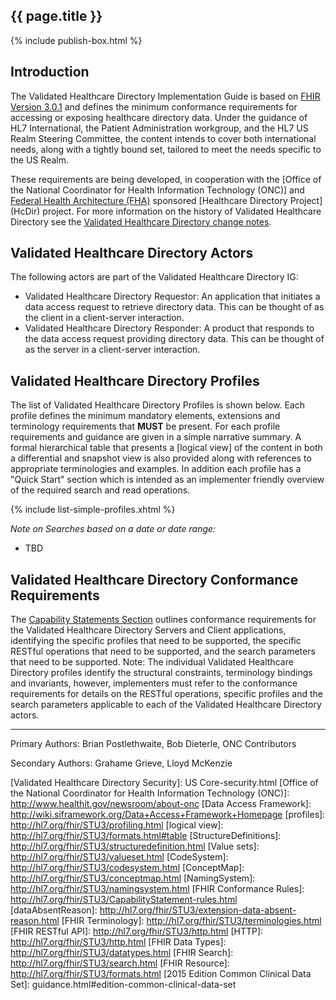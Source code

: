 
## {{ page.title }}

{% include publish-box.html %}

## Introduction

The Validated Healthcare Directory Implementation Guide is based on [FHIR Version 3.0.1](http://build.fhir.org/) and defines the minimum conformance requirements for accessing or exposing healthcare directory data.
Under the guidance of HL7 International, the Patient Administration workgroup, and the HL7 US Realm Steering Committee, the content intends to cover both international needs, along with a tightly bound set, tailored to meet the needs specific to the US Realm.

These requirements are being developed, in cooperation with the [Office of the National Coordinator for Health Information Technology (ONC)] and [Federal Health Architecture (FHA)](https://www.healthit.gov/policy-researchers-implementers/federal-health-architecture-fha) sponsored [Healthcare Directory Project] (HcDir) project. For more information on the history of Validated Healthcare Directory see the [Validated Healthcare Directory change notes](vhdir-change-notes.html).  

## Validated Healthcare Directory Actors

The following actors are part of the Validated Healthcare Directory IG:

* Validated Healthcare Directory Requestor: An application that initiates a data access request to retrieve directory data. This can be thought of as the client in a client-server interaction.
* Validated Healthcare Directory Responder: A product that responds to the data access request providing directory data. This can be thought of as the server in a client-server interaction.


## Validated Healthcare Directory Profiles

The list of Validated Healthcare Directory Profiles is shown below.  Each profile defines the minimum mandatory elements, extensions and terminology requirements that **MUST** be present. For each profile requirements and guidance are given in a simple narrative summary. A formal hierarchical table that presents a [logical view] of the content in both a differential and snapshot view is also provided along with references to appropriate terminologies and examples.  In addition each profile has a "Quick Start" section which is intended as an implementer friendly overview of the required search and read operations.

{% include list-simple-profiles.xhtml %}

*Note on Searches based on a date or date range:*

- TBD

## Validated Healthcare Directory Conformance Requirements

The [Capability Statements Section](capstmnts.html) outlines conformance requirements for the Validated Healthcare Directory Servers and Client applications, identifying the specific profiles that need to be supported, the specific RESTful operations that need to be supported, and the search parameters that need to be supported. Note: The individual Validated Healthcare Directory profiles identify the structural constraints, terminology bindings and invariants, however, implementers must refer to the conformance requirements for details on the RESTful operations, specific profiles and the search parameters applicable to each of the Validated Healthcare Directory actors.

----

Primary Authors: Brian Postlethwaite, Bob Dieterle, ONC Contributors

Secondary Authors: Grahame Grieve, Lloyd McKenzie

[Argonaut]: http://argonautwiki.hl7.org/index.php?title=Main_Page
[Validated Healthcare Directory Security]: US Core-security.html
[Office of the National Coordinator for Health Information Technology (ONC)]: http://www.healthit.gov/newsroom/about-onc
[Data Access Framework]: http://wiki.siframework.org/Data+Access+Framework+Homepage
[profiles]: http://hl7.org/fhir/STU3/profiling.html
[logical view]: http://hl7.org/fhir/STU3/formats.html#table
[StructureDefinitions]: http://hl7.org/fhir/STU3/structuredefinition.html
[Value sets]: http://hl7.org/fhir/STU3/valueset.html
[CodeSystem]: http://hl7.org/fhir/STU3/codesystem.html
[ConceptMap]: http://hl7.org/fhir/STU3/conceptmap.html
[NamingSystem]: http://hl7.org/fhir/STU3/namingsystem.html
[FHIR Conformance Rules]: http://hl7.org/fhir/STU3/CapabilityStatement-rules.html
[dataAbsentReason]: http://hl7.org/fhir/STU3/extension-data-absent-reason.html
[FHIR Terminology]: http://hl7.org/fhir/STU3/terminologies.html
[FHIR RESTful API]: http://hl7.org/fhir/STU3/http.html
[HTTP]: http://hl7.org/fhir/STU3/http.html
[FHIR Data Types]: http://hl7.org/fhir/STU3/datatypes.html
[FHIR Search]: http://hl7.org/fhir/STU3/search.html
[FHIR Resource]: http://hl7.org/fhir/STU3/formats.html
[2015 Edition Common Clinical Data Set]: guidance.html#edition-common-clinical-data-set
